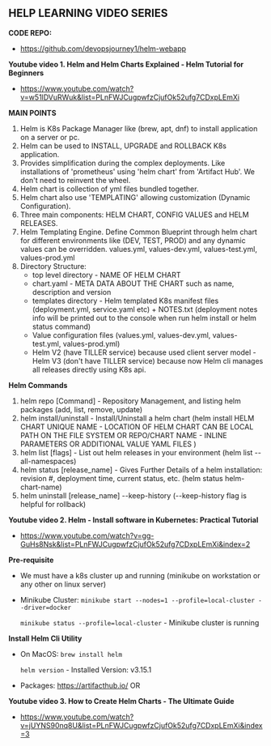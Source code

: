 ## HELP LEARNING VIDEO SERIES ##

**CODE REPO:**
- https://github.com/devopsjourney1/helm-webapp

**Youtube video 1. Helm and Helm Charts Explained - Helm Tutorial for Beginners**
- https://www.youtube.com/watch?v=w51lDVuRWuk&list=PLnFWJCugpwfzCjufOk52ufg7CDxpLEmXi

**MAIN POINTS**
1. Helm is K8s Package Manager like (brew, apt, dnf) to install application on a server or pc.
2. Helm can be used to INSTALL, UPGRADE and ROLLBACK K8s application.
3. Provides simplification during the complex deployments. Like installations of 'prometheus' using 'helm chart' from 'Artifact Hub'. We don't need to reinvent the wheel.
4. Helm chart is collection of yml files bundled together.
5. Helm chart also use 'TEMPLATING' allowing customization (Dynamic Configuration).
6. Three main components: HELM CHART, CONFIG VALUES and HELM RELEASES.
7. Helm Templating Engine. Define Common Blueprint through helm chart for different environments like (DEV, TEST, PROD) and any dynamic values can be overridden. values.yml, values-dev.yml, values-test.yml, values-prod.yml
8. Directory Structure:   
   - top level directory - NAME OF HELM CHART
   - chart.yaml - META DATA ABOUT THE CHART such as name, description and version
   - templates directory - Helm templated K8s manifest files (deployment.yml, service.yaml etc) + NOTES.txt (deployment notes info will be printed out to the console when run helm install or helm status command)
   - Value configuration files (values.yml, values-dev.yml, values-test.yml, values-prod.yml)
   - Helm V2 (have TILLER service) because used client server model - Helm V3 (don't have TILLER service) because now Helm cli manages all releases directly using K8s api.

**Helm Commands**
1. helm repo [Command]      - Repository Management, and listing helm packages (add, list, remove, update)
2. helm install/uninstall   - Install/Uninstall a helm chart (helm install HELM CHART UNIQUE NAME - LOCATION OF HELM CHART CAN BE LOCAL PATH ON THE FILE SYSTEM OR REPO/CHART NAME - INLINE PARAMETERS OR ADDITIONAL VALUE YAML FILES )
3. helm list [flags]        - List out helm releases in your environment (helm list --all-namespaces)
4. helm status [release_name]    - Gives Further Details of a helm installation: revision #, deployment time, current status, etc. (helm status helm-chart-name)
5. helm uninstall [release_name] --keep-history     (--keep-history flag is helpful for rollback)


**Youtube video 2. Helm - Install software in Kubernetes: Practical Tutorial**
- https://www.youtube.com/watch?v=gg-GuHs8Nsk&list=PLnFWJCugpwfzCjufOk52ufg7CDxpLEmXi&index=2

**Pre-requisite**
- We must have a k8s cluster up and running (minikube on workstation or any other on linux server)
- Minikube Cluster:
  `minikube start --nodes=1 --profile=local-cluster --driver=docker`

  `minikube status --profile=local-cluster`     - Minikube cluster is running

**Install Helm Cli Utility**
- On MacOS: 
    `brew install helm`

    `helm version`      - Installed Version: v3.15.1

- Packages: https://artifacthub.io/     OR   




**Youtube video 3. How to Create Helm Charts - The Ultimate Guide**
- https://www.youtube.com/watch?v=jUYNS90nq8U&list=PLnFWJCugpwfzCjufOk52ufg7CDxpLEmXi&index=3

